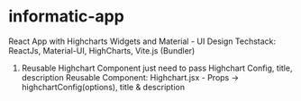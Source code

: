 # informatic-app
React App with Highcharts Widgets and Material - UI Design
Techstack:
ReactJs, Material-UI, HighCharts, Vite.js (Bundler)

1) Reusable Highchart Component just need to pass Highchart Config, title, description
   Reusable Component: Highchart.jsx - Props -> highchartConfig(options), title & description
